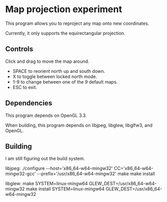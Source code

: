 # Map projection experiment

This program allows you to reproject any map onto new coordinates.

Currently, it only supports the equirectangular projection.

## Controls

Click and drag to move the map around.

 - SPACE to reorient north up and south down.
 - X to toggle between locked north mode.
 - 1-9 to change between one of the 9 default maps.
 - ESC to exit.

## Dependencies

This program depends on OpenGL 3.3.

When building, this program depends on libjpeg, libglew, libglfw3, and OpenGL.

## Building

I am still figuring out the build system. 

libjpeg:
./configure --host='x86_64-w64-mingw32' CC='x86_64-w64-mingw32-gcc' --prefix='/usr/x86_64-w64-mingw32'
make
make install

libglew:
make SYSTEM=linux-mingw64 GLEW_DEST=/usr/x86_64-w64-mingw32
make install SYSTEM=linux-mingw64 GLEW_DEST=/usr/x86_64-w64-mingw32